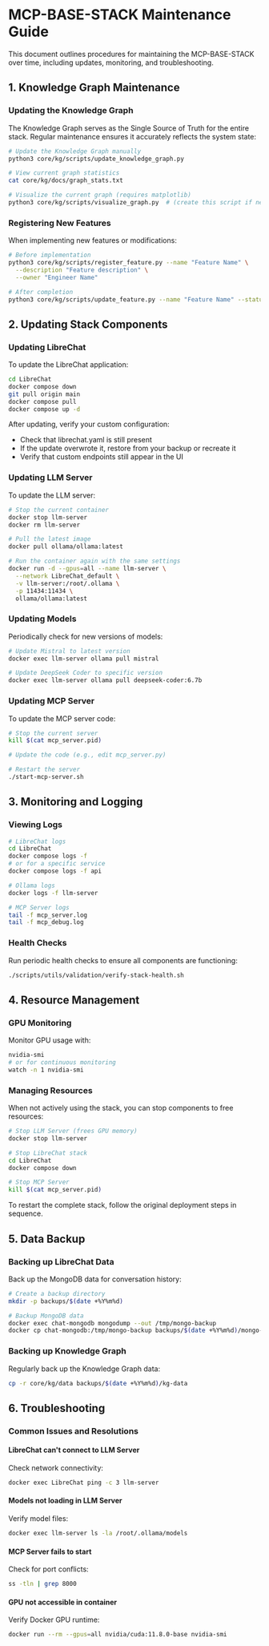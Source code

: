 # MCP-BASE-STACK Maintenance Guide

This document outlines procedures for maintaining the MCP-BASE-STACK over time, including updates, monitoring, and troubleshooting.

## 1. Knowledge Graph Maintenance

### Updating the Knowledge Graph

The Knowledge Graph serves as the Single Source of Truth for the entire stack. Regular maintenance ensures it accurately reflects the system state:

```bash
# Update the Knowledge Graph manually
python3 core/kg/scripts/update_knowledge_graph.py

# View current graph statistics
cat core/kg/docs/graph_stats.txt

# Visualize the current graph (requires matplotlib)
python3 core/kg/scripts/visualize_graph.py  # (create this script if needed)
```

### Registering New Features
When implementing new features or modifications:

```bash
# Before implementation
python3 core/kg/scripts/register_feature.py --name "Feature Name" \
  --description "Feature description" \
  --owner "Engineer Name"

# After completion
python3 core/kg/scripts/update_feature.py --name "Feature Name" --status "completed"
```

## 2. Updating Stack Components

### Updating LibreChat
To update the LibreChat application:

```bash
cd LibreChat
docker compose down
git pull origin main
docker compose pull
docker compose up -d
```

After updating, verify your custom configuration:
- Check that librechat.yaml is still present
- If the update overwrote it, restore from your backup or recreate it
- Verify that custom endpoints still appear in the UI

### Updating LLM Server
To update the LLM server:

```bash
# Stop the current container
docker stop llm-server
docker rm llm-server

# Pull the latest image
docker pull ollama/ollama:latest

# Run the container again with the same settings
docker run -d --gpus=all --name llm-server \
  --network LibreChat_default \
  -v llm-server:/root/.ollama \
  -p 11434:11434 \
  ollama/ollama:latest
```

### Updating Models
Periodically check for new versions of models:

```bash
# Update Mistral to latest version
docker exec llm-server ollama pull mistral

# Update DeepSeek Coder to specific version
docker exec llm-server ollama pull deepseek-coder:6.7b
```

### Updating MCP Server
To update the MCP server code:

```bash
# Stop the current server
kill $(cat mcp_server.pid)

# Update the code (e.g., edit mcp_server.py)

# Restart the server
./start-mcp-server.sh
```

## 3. Monitoring and Logging

### Viewing Logs
```bash
# LibreChat logs
cd LibreChat
docker compose logs -f
# or for a specific service
docker compose logs -f api

# Ollama logs
docker logs -f llm-server

# MCP Server logs
tail -f mcp_server.log
tail -f mcp_debug.log
```

### Health Checks
Run periodic health checks to ensure all components are functioning:

```bash
./scripts/utils/validation/verify-stack-health.sh
```

## 4. Resource Management

### GPU Monitoring
Monitor GPU usage with:

```bash
nvidia-smi
# or for continuous monitoring
watch -n 1 nvidia-smi
```

### Managing Resources
When not actively using the stack, you can stop components to free resources:

```bash
# Stop LLM Server (frees GPU memory)
docker stop llm-server

# Stop LibreChat stack
cd LibreChat
docker compose down

# Stop MCP Server
kill $(cat mcp_server.pid)
```

To restart the complete stack, follow the original deployment steps in sequence.

## 5. Data Backup

### Backing up LibreChat Data
Back up the MongoDB data for conversation history:

```bash
# Create a backup directory
mkdir -p backups/$(date +%Y%m%d)

# Backup MongoDB data
docker exec chat-mongodb mongodump --out /tmp/mongo-backup
docker cp chat-mongodb:/tmp/mongo-backup backups/$(date +%Y%m%d)/mongo-backup
```

### Backing up Knowledge Graph
Regularly back up the Knowledge Graph data:

```bash
cp -r core/kg/data backups/$(date +%Y%m%d)/kg-data
```

## 6. Troubleshooting

### Common Issues and Resolutions

#### LibreChat can't connect to LLM Server
Check network connectivity:

```bash
docker exec LibreChat ping -c 3 llm-server
```

#### Models not loading in LLM Server
Verify model files:

```bash
docker exec llm-server ls -la /root/.ollama/models
```

#### MCP Server fails to start
Check for port conflicts:

```bash
ss -tln | grep 8000
```

#### GPU not accessible in container
Verify Docker GPU runtime:

```bash
docker run --rm --gpus=all nvidia/cuda:11.8.0-base nvidia-smi